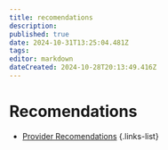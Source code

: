 ```yaml
---
title: recomendations
description: 
published: true
date: 2024-10-31T13:25:04.481Z
tags: 
editor: markdown
dateCreated: 2024-10-28T20:13:49.416Z
---
```


# Recomendations

- [Provider Recomendations](/images/img/Recomendaciones-AcidLabs-post-etapa1.pdf)
{.links-list}